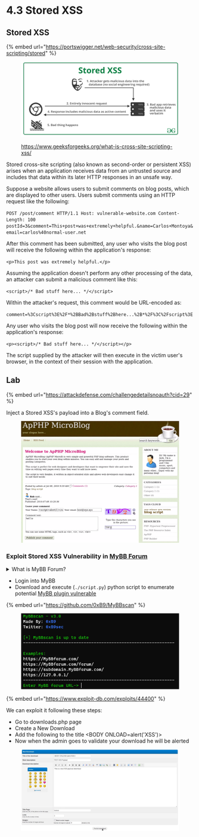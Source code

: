 # 4.3 Stored XSS

## Stored XSS

{% embed url="https://portswigger.net/web-security/cross-site-scripting/stored" %}

<figure><img src="../../.gitbook/assets/image (74).png" alt=""><figcaption><p><a href="https://www.geeksforgeeks.org/what-is-cross-site-scripting-xss/">https://www.geeksforgeeks.org/what-is-cross-site-scripting-xss/</a></p></figcaption></figure>

Stored cross-site scripting (also known as second-order or persistent XSS) arises when an application receives data from an untrusted source and includes that data within its later HTTP responses in an unsafe way.

Suppose a website allows users to submit comments on blog posts, which are displayed to other users. Users submit comments using an HTTP request like the following:

`POST /post/comment HTTP/1.1 Host: vulnerable-website.com Content-Length: 100 postId=3&comment=This+post+was+extremely+helpful.&name=Carlos+Montoya&email=carlos%40normal-user.net`

After this comment has been submitted, any user who visits the blog post will receive the following within the application's response:

`<p>This post was extremely helpful.</p>`

Assuming the application doesn't perform any other processing of the data, an attacker can submit a malicious comment like this:

`<script>/* Bad stuff here... */</script>`

Within the attacker's request, this comment would be URL-encoded as:

`comment=%3Cscript%3E%2F*%2BBad%2Bstuff%2Bhere...%2B*%2F%3C%2Fscript%3E`

Any user who visits the blog post will now receive the following within the application's response:

`<p><script>/* Bad stuff here... */</script></p>`

The script supplied by the attacker will then execute in the victim user's browser, in the context of their session with the application.

## Lab

{% embed url="https://attackdefense.com/challengedetailsnoauth?cid=29" %}

Inject a Stored XSS's payload into a Blog's comment field.

<figure><img src="../../.gitbook/assets/image (79).png" alt=""><figcaption></figcaption></figure>

### Exploit Stored XSS Vulnerability in [MyBB Forum](https://github.com/mybb)

<details>

<summary>What is MyBB Forum?</summary>

MyBB, formerly known as MyBulletinBoard, is an open-source forum software written in PHP. It allows users to set up and manage their own online communities where people can post discussions, share information, ask questions, and interact with each other. MyBB provides various features such as user registration and profiles, customizable themes and templates, private messaging, moderation tools, and plugins/extensions for additional functionality. It's popular among website owners who want to create vibrant online communities without extensive programming knowledge, thanks to its user-friendly interface and extensive customization options.

</details>

* Login into MyBB&#x20;
* Download and execute (`./script.py`) python script to enumerate potential [MyBB plugin vulnerable](https://github.com/0xB9/MyBBscan)

{% embed url="https://github.com/0xB9/MyBBscan" %}

<figure><img src="../../.gitbook/assets/image (3) (1) (1).png" alt=""><figcaption></figcaption></figure>

{% embed url="https://www.exploit-db.com/exploits/44400" %}

We can exploit it following these steps:

* Go to downloads.php page
* Create a New Download
* Add the following to the title \<BODY ONLOAD=alert('XSS')>
* Now when the admin goes to validate your download he will be alerted

<figure><img src="../../.gitbook/assets/image (2) (1) (1).png" alt=""><figcaption></figcaption></figure>
